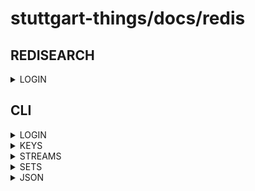 # stuttgart-things/docs/redis

## REDISEARCH

<details><summary>LOGIN</summary>

```bash
FT._LIST # LIST ALL INDEXES
FT.DROPINDEX homerun DD # DROP INDEX
FT.SEARCH github "@system:github" # SEARCH FOR FILED SYSTEM
```

</details>

## CLI

<details><summary>LOGIN</summary>

```bash
redis-cli -a ${REDIS_PASSWORD} # k8s redis inside pod
redis-cli -h redis-pve.labul.sva.de -a ${REDIS_PASSWORD} # remote redis
```

</details>

<details><summary>KEYS</summary>

```bash
KEYS *
```

</details>

<details><summary>STREAMS</summary>

```bash
# READ STREAM - EXAMPLE
XREAD COUNT 2 STREAMS redisqueue:yacht-revisionruns writers 0-0 0-0
# DELETE STREAM - EXAMPLE
DEL redisqueue:yacht-revisionruns writers 0-0 0-0
```

</details>

<details><summary>SETS</summary>

```bash
# GET 1 RANDOM MEMBER FROM SET
SRANDMEMBER whatever 1
```

</details>

<details><summary>JSON</summary>

```bash
JSON.GET st-0-execute-ansible-smt40-rke2-15-1717483c5a
```

</details>
